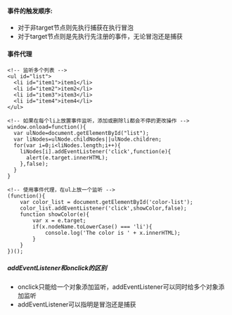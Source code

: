 #### 事件的触发顺序: 
- 对于非target节点则先执行捕获在执行冒泡
- 对于target节点则是先执行先注册的事件，无论冒泡还是捕获

#### 事件代理  
```
<!-- 监听多个列表 -->
<ul id="list">
  <li id="item1">item1</li>
  <li id="item2">item2</li>
  <li id="item3">item3</li>
  <li id="item4">item4</li>
</ul>
```
```
<!-- 如果在每个li上放置事件监听，添加或删除li都会不停的更改操作 -->
window.onload=function(){
  var ulNode=document.getElementById("list");
  var liNodes=ulNode.childNodes||ulNode.children;
  for(var i=0;i<liNodes.length;i++){
    liNodes[i].addEventListener('click',function(e){
      alert(e.target.innerHTML);
    },false);
  }
}
```
```
<!-- 使用事件代理，在ul上放一个监听 -->
(function(){
    var color_list = document.getElementById('color-list');
    color_list.addEventListener('click',showColor,false);
    function showColor(e){
        var x = e.target;
        if(x.nodeName.toLowerCase() === 'li'){
            console.log('The color is ' + x.innerHTML);
        }
    }
})();
```

##### addEventListener和onclick的区别
- onclick只能给一个对象添加监听，addEventListener可以同时给多个对象添加监听
- addEventListener可以指明是冒泡还是捕获
